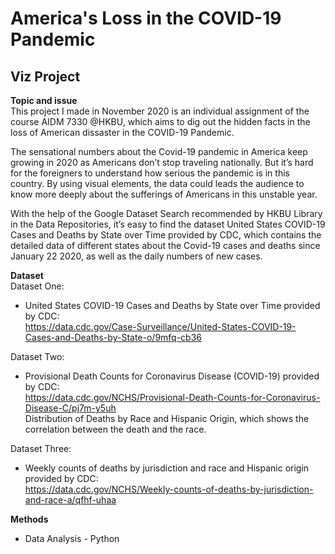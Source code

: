 # America's Loss in the COVID-19 Pandemic
## Viz Project

**Topic and issue <br/>**
This project I made in November 2020 is an individual assignment of the course AIDM 7330 @HKBU, which aims to dig out the hidden facts in the loss of American dissaster in the COVID-19 Pandemic.

The sensational numbers about the Covid-19 pandemic in America keep growing in 2020 as Americans don’t stop traveling nationally. But it’s hard for the foreigners to understand how serious the pandemic is in this country. By using visual elements, the data could leads the audience to know more deeply about the sufferings of Americans in this unstable year.

With the help of the Google Dataset Search recommended by HKBU Library in the Data Repositories, it’s easy to find the dataset United States COVID-19 Cases and Deaths by State over Time provided by CDC, which contains the detailed data of different states about the Covid-19 cases and deaths since January 22 2020, as well as the daily numbers of new cases.

**Dataset <br/>**
Dataset One: <br/>
* United States COVID-19 Cases and Deaths by State over Time provided by CDC: <br/>
https://data.cdc.gov/Case-Surveillance/United-States-COVID-19-Cases-and-Deaths-by-State-o/9mfq-cb36

Dataset Two: <br/>
* Provisional Death Counts for Coronavirus Disease (COVID-19) provided by CDC: <br/>
https://data.cdc.gov/NCHS/Provisional-Death-Counts-for-Coronavirus-Disease-C/pj7m-y5uh <br/>
Distribution of Deaths by Race and Hispanic Origin, which shows the correlation between the death and the race. <br/>

Dataset Three: <br/>
* Weekly counts of deaths by jurisdiction and race and Hispanic origin provided by CDC: <br/>
https://data.cdc.gov/NCHS/Weekly-counts-of-deaths-by-jurisdiction-and-race-a/qfhf-uhaa


**Methods <br/>**
* Data Analysis - Python <br/>
